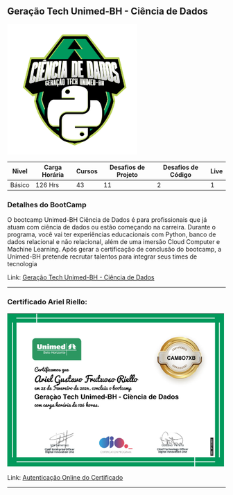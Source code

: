 ## Geração Tech Unimed-BH - Ciência de Dados

<img src="00_img/curso_logo.png" width="300">

|Nivel|Carga Horária|Cursos|Desafios de Projeto|Desafios de Código|Live|
|--|--|--|--|--|--|
|Básico|126 Hrs|43|11|2|1|

### Detalhes do BootCamp

O bootcamp Unimed-BH Ciência de Dados é para profissionais que já atuam com ciência de dados ou estão começando na carreira. Durante o programa, você vai ter experiências educacionais com Python, banco de dados relacional e não relacional, além de uma imersão Cloud Computer e Machine Learning. Após gerar a certificação de conclusão do bootcamp, a Unimed-BH pretende recrutar talentos para integrar seus times de tecnologia

Link: [Geração Tech Unimed-BH - Ciência de Dados](https://web.dio.me/track/geracao-tech-unimed-bh-ciencia-de-dados)

---

### Certificado Ariel Riello:

<img src="00_img\ariel_certificado_unimed_cdd.png" width="500">

Link: [Autenticação Online do Certificado](https://www.dio.me/certificate/CAM8O7XB/share)

---